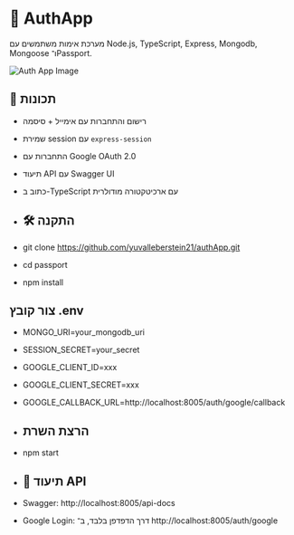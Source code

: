# 🔐 AuthApp
מערכת אימות משתמשים עם Node.js, TypeScript, Express, Mongodb, Mongoose ו־Passport.

![Auth App Image](./assets/swagger-AuthApp.png)

## 🚀 תכונות

- רישום והתחברות עם אימייל + סיסמה
- שמירת session עם `express-session`
- התחברות עם Google OAuth 2.0
- תיעוד API עם Swagger UI
- כתוב ב-TypeScript עם ארכיטקטורה מודולרית

- ## 🛠 התקנה

- git clone https://github.com/yuvalleberstein21/authApp.git
- cd passport
- npm install
 ##  צור קובץ .env
- MONGO_URI=your_mongodb_uri
- SESSION_SECRET=your_secret
- GOOGLE_CLIENT_ID=xxx
- GOOGLE_CLIENT_SECRET=xxx
- GOOGLE_CALLBACK_URL=http://localhost:8005/auth/google/callback

- ##  הרצת השרת
- npm start

- ## 📘 תיעוד API
- Swagger: http://localhost:8005/api-docs
- Google Login: דרך הדפדפן בלבד, ב־ http://localhost:8005/auth/google
